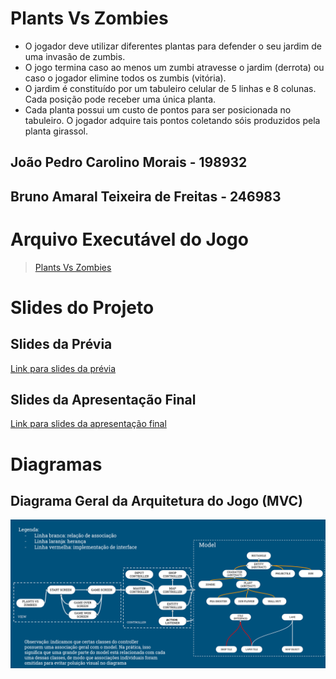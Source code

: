 # Plants Vs Zombies

- O jogador deve utilizar diferentes plantas para defender o seu jardim de uma invasão de zumbis. 
- O jogo termina caso ao menos um zumbi atravesse o jardim (derrota) ou caso o jogador elimine todos os zumbis (vitória). 
- O jardim é constituído por um tabuleiro celular de 5 linhas e 8 colunas. Cada posição pode receber uma única planta.
- Cada planta possui um custo de pontos para ser posicionada no tabuleiro. O jogador adquire tais pontos coletando sóis produzidos pela planta girassol.

## João Pedro Carolino Morais - 198932

## Bruno Amaral Teixeira de Freitas - 246983

# Arquivo Executável do Jogo

> [Plants Vs Zombies](https://github.com/MC322EquipeBrunoJoao/TrabalhoFinalUhul/blob/main/src/pvz.jar)

# Slides do Projeto

## Slides da Prévia
[Link para slides da prévia](assets/slidesPrevia.pptx)
## Slides da Apresentação Final
[Link para slides da apresentação final](assets/slidesFinal(1).pptx)
# Diagramas

## Diagrama Geral da Arquitetura do Jogo (MVC)
![diagrama geral](assets/diagramaGeral.png)
